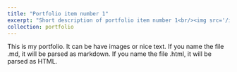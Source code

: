 ```yaml
---
title: "Portfolio item number 1"
excerpt: "Short description of portfolio item number 1<br/><img src='/images/500x300.png'>"
collection: portfolio
---
```


This is my portfolio. It can be have images or nice text. If you name the file .md, it will be parsed as markdown. If you name the file .html, it will be parsed as HTML. 
